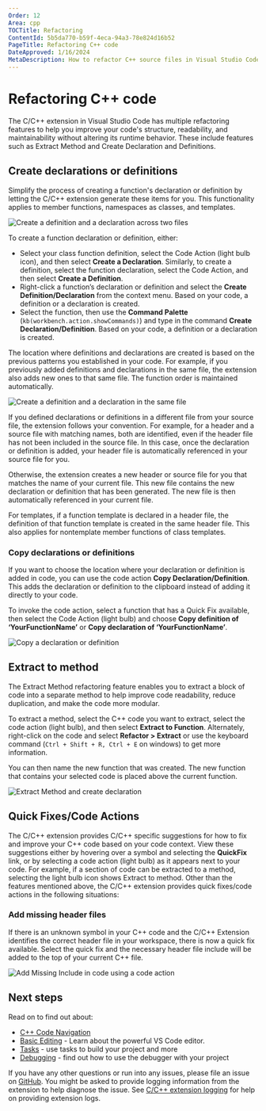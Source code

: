 ```yaml
---
Order: 12
Area: cpp
TOCTitle: Refactoring
ContentId: 5b5da770-b59f-4eca-94a3-78e824d16b52
PageTitle: Refactoring C++ code
DateApproved: 1/16/2024
MetaDescription: How to refactor C++ source files in Visual Studio Code.
---
```

# Refactoring C++ code

The C/C++ extension in Visual Studio Code has multiple refactoring features to help you improve your code's structure, readability, and maintainability without altering its runtime behavior. These include features such as Extract Method and Create Declaration and Definitions.

## Create declarations or definitions

Simplify the process of creating a function's declaration or definition by letting the C/C++ extension generate these items for you. This functionality applies to member functions, namespaces as classes, and templates.

![Create a definition and a declaration across two files](images/refactoring/create-declaration-and-definition-different-files.gif)

To create a function declaration or definition, either:

* Select your class function definition, select the Code Action (light bulb icon), and then select **Create a Declaration**. Similarly, to create a definition, select the function declaration, select the Code Action, and then select **Create a Definition**.
* Right-click a function’s declaration or definition and select the **Create Definition/Declaration** from the context menu. Based on your code, a definition or a declaration is created.
* Select the function, then use the **Command Palette** (`kb(workbench.action.showCommands)`) and type in the command **Create Declaration/Definition**. Based on your code, a definition or a declaration is created.

The location where definitions and declarations are created is based on the previous patterns you established in your code. For example, if you previously added definitions and declarations in the same file, the extension also adds new ones to that same file. The function order is maintained automatically.

![Create a definition and a declaration in the same file](images/refactoring/create-declaration-and-definition-same-file.gif)

If you defined declarations or definitions in a different file from your source file, the extension follows your convention. For example, for a header and a source file with matching names, both are identified, even if the header file has not been included in the source file. In this case, once the declaration or definition is added, your header file is automatically referenced in your source file for you.

Otherwise, the extension creates a new header or source file for you that matches the name of your current file. This new file contains the new declaration or definition that has been generated. The new file is then automatically referenced in your current file.

For templates, if a function template is declared in a header file, the definition of that function template is created in the same header file. This also applies for nontemplate member functions of class templates.

### Copy declarations or definitions

If you want to choose the location where your declaration or definition is added in code, you can use the code action **Copy Declaration/Definition**. This adds the declaration or definition to the clipboard instead of adding it directly to your code.

To invoke the code action, select a function that has a Quick Fix available, then select the Code Action (light bulb) and choose **Copy definition of ‘YourFunctionName’** or **Copy declaration of ‘YourFunctionName’**.

![Copy a declaration or definition](images/refactoring/copy-declaration-definition.gif)

## Extract to method

The Extract Method refactoring feature enables you to extract a block of code into a separate method to help improve code readability, reduce duplication, and make the code more modular.

To extract a method, select the C++ code you want to extract, select the code action (light bulb), and then select **Extract to Function**. Alternately, right-click on the code and select **Refactor > Extract** or use the keyboard command (`Ctrl + Shift + R, Ctrl + E` on windows) to get more information.

You can then name the new function that was created. The new function that contains your selected code is placed above the current function.

![Extract Method and create declaration](images/refactoring/extract-method.gif)

## Quick Fixes/Code Actions

The C/C++ extension provides C/C++ specific suggestions for how to fix and improve your C++ code based on your code context. View these suggestions either by hovering over a symbol and selecting the **QuickFix** link, or by selecting a code action (light bulb) as it appears next to your code. For example, if a section of code can be extracted to a method, selecting the light bulb icon shows Extract to method. Other than the features mentioned above, the C/C++ extension provides quick fixes/code actions in the following situations:

### Add missing header files

If there is an unknown symbol in your C++ code and the C/C++ Extension identifies the correct header file in your workspace, there is now a quick fix available. Select the quick fix and the necessary header file include will be added to the top of your current C++ file.

![Add Missing Include in code using a code action](images/refactoring/quick-fix-add-missing-includes.gif)

## Next steps

Read on to find out about:

* [C++ Code Navigation](/docs/cpp/cpp-ide.md)
* [Basic Editing](/docs/editor/codebasics.md) - Learn about the powerful VS Code editor.
* [Tasks](/docs/editor/tasks.md) - use tasks to build your project and more
* [Debugging](/docs/editor/debugging.md) - find out how to use the debugger with your project

If you have any other questions or run into any issues, please file an issue on [GitHub](https://github.com/microsoft/vscode-cpptools/issues). You might be asked to provide logging information from the extension to help diagnose the issue. See [C/C++ extension logging](/docs/cpp/enable-logging-cpp.md) for help on providing extension logs.
